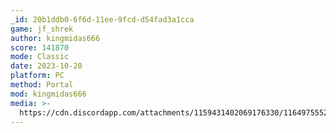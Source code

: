 ```yaml
---
_id: 20b1ddb0-6f6d-11ee-9fcd-d54fad3a1cca
game: jf_shrek
author: kingmidas666
score: 141870
mode: Classic
date: 2023-10-20
platform: PC
method: Portal
mod: kingmidas666
media: >-
  https://cdn.discordapp.com/attachments/1159431402069176330/1164975552424333442/rn_image_picker_lib_temp_3d8a9326-b62e-4ff2-af09-38533027fdec.jpg?ex=65452b07&is=6532b607&hm=c4244df0c78d45a82304eb0a87a447249a2735b390c3aec13205535e2228304a&
---
```


